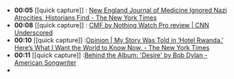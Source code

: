 - **00:05** [[quick capture]] : [New England Journal of Medicine Ignored Nazi Atrocities, Historians Find - The New York Times](https://www.nytimes.com/2024/04/06/science/nazi-science-new-england-journal-medicine.html "New England Journal of Medicine Ignored Nazi Atrocities, Historians Find - The New York Times")
- **00:08** [[quick capture]] : [CMF by Nothing Watch Pro review | CNN Underscored](https://www.cnn.com/cnn-underscored/reviews/cmf-by-nothing-watch-pro "CMF by Nothing Watch Pro review | CNN Underscored")
- **00:10** [[quick capture]] :[Opinion | My Story Was Told in ‘Hotel Rwanda.’ Here’s What I Want the World to Know Now. - The New York Times](https://www.nytimes.com/2024/04/06/opinion/hotel-rwanda-genocide-anniversary.html "Opinion | My Story Was Told in ‘Hotel Rwanda.’ Here’s What I Want the World to Know Now. - The New York Times")
- **00:11** [[quick capture]] :[Behind the Album: 'Desire' by Bob Dylan - American Songwriter](https://americansongwriter.com/behind-the-album-desire-by-bob-dylan/ "Behind the Album: 'Desire' by Bob Dylan - American Songwriter")
-